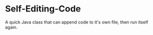 # Self-Editing-Code
A quick Java class that can append code to it's own file, then run itself again.
